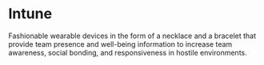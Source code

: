 # Intune
Fashionable wearable devices in ​the form of a necklace and a bracelet that provide team presence and well-being information to increase team awareness, social bonding, and responsiveness in hostile environments.
